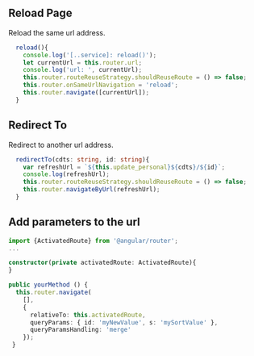 ## Reload Page

Reload the same url address.

```typescript
  reload(){
    console.log('[..service]: reload()');
    let currentUrl = this.router.url;
    console.log('url: ', currentUrl);
    this.router.routeReuseStrategy.shouldReuseRoute = () => false;
    this.router.onSameUrlNavigation = 'reload';
    this.router.navigate([currentUrl]);
  }
```

## Redirect To

Redirect to another url address.

```typescript
  redirectTo(cdts: string, id: string){
    var refreshUrl = `${this.update_personal}${cdts}/${id}`;
    console.log(refreshUrl);
    this.router.routeReuseStrategy.shouldReuseRoute = () => false;
    this.router.navigateByUrl(refreshUrl);
  }
```

## Add parameters to the url

```typescript
import {ActivatedRoute} from '@angular/router';
...

constructor(private activatedRoute: ActivatedRoute){
}

public yourMethod () {
  this.router.navigate(
    [], 
    {
      relativeTo: this.activatedRoute,
      queryParams: { id: 'myNewValue', s: 'mySortValue' },
      queryParamsHandling: 'merge'
    });
 }
```
